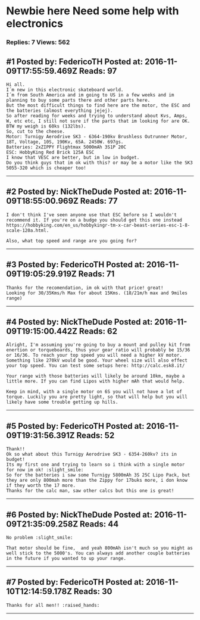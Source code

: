 # Newbie here Need some help with electronics

### Replies: 7 Views: 562

## \#1 Posted by: FedericoTH Posted at: 2016-11-09T17:55:59.469Z Reads: 97

```
Hi all.
I´m new in this electronic skateboard world.
I´m from South America and im going to US in a few weeks and im planning to buy some parts there and other parts here.
But the most difficult things to find here are the motor, the ESC and the batteries (almost everything jejej).
So after reading for weeks and trying to understand about Kvs, Amps, W, etc etc, I still not sure if the parts that im looking for are OK. BTW my weigh is 60ks (132lbs).
So, cut to the cheese.
Motor: Turnigy Aerodrive SK3 - 6364-190kv Brushless Outrunner Motor, 18T, Voltage, 10S, 190Kv, 65A. 2450W. 697gs.
Batteries: 2xZIPPY Flightmax 5000mAh 3S1P 20C
ESC: HobbyKing Red Brick 125A ESC
I know that VESC are better, but im low in budget.
Do you think guys that im ok with this? or may be a motor like the SK3 5055-320 which is cheaper too!
```

---
## \#2 Posted by: NickTheDude Posted at: 2016-11-09T18:55:00.969Z Reads: 77

```
I don't think I've seen anyone use that ESC before so I wouldn't recommend it. If you're on a budge you should get this one instead https://hobbyking.com/en_us/hobbykingr-tm-x-car-beast-series-esc-1-8-scale-120a.html.

Also, what top speed and range are you going for?
```

---
## \#3 Posted by: FedericoTH Posted at: 2016-11-09T19:05:29.919Z Reads: 71

```
Thanks for the recomendation, im ok with that price! great!
Looking for 30/35Kms/h Max for about 15Kms. (18/21m/h max and 9miles range)
```

---
## \#4 Posted by: NickTheDude Posted at: 2016-11-09T19:15:00.442Z Reads: 62

```
Alright, I'm assuming you're going to buy a mount and pulley kit from enertion or torqueboards, thus your gear ratio will probably be 15/36 or 16/36. To reach your top speed you will need a higher kV motor. Something like 270kV would be good. Your wheel size will also effect your top speed. You can test some setups here: http://calc.esk8.it/

Your range with those batteries will likely be around 10km, maybe a little more. If you can find Lipos with higher mAh that would help.

Keep in mind, with a single motor on 6S you will not have a lot of torque. Luckily you are pretty light, so that will help but you will likely have some trouble getting up hills.
```

---
## \#5 Posted by: FedericoTH Posted at: 2016-11-09T19:31:56.391Z Reads: 52

```
Thank!!
Ok so what about this Turnigy Aerodrive SK3 - 6354-260kv? its in budget!
Its my first one and trying to learn so i think with a single motor for now im ok! :slight_smile:
So for the batteries i saw some Turnigy 5800mAh 3S 25C Lipo Pack, but they are only 800mah more than the Zippy for 17buks more, i don know if they worth the 17 more.
Thanks for the calc man, saw other calcs but this one is great!
```

---
## \#6 Posted by: NickTheDude Posted at: 2016-11-09T21:35:09.258Z Reads: 44

```
No problem :slight_smile:

That motor should be fine,  and yeah 800mAh isn't much so you might as well stick to the 5000's. You can always add another couple batteries in the future if you wanted to up your range.
```

---
## \#7 Posted by: FedericoTH Posted at: 2016-11-10T12:14:59.178Z Reads: 30

```
Thanks for all men!! :raised_hands:
```

---

